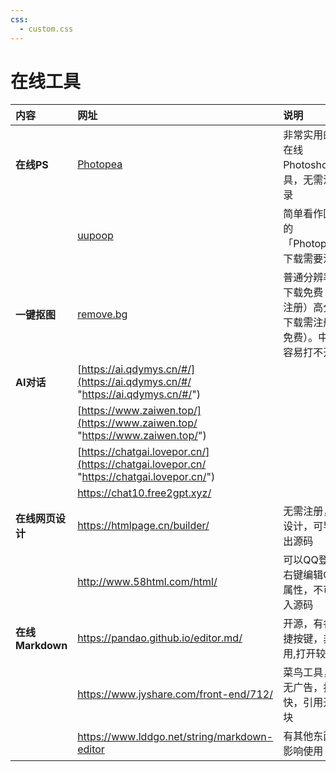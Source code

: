 ```yaml
---
css:
  - custom.css
---
```


# 在线工具

| 内容 | 网址 | 说明 |
| :-------------- | :--------------------------------------------------------------------------------------- | :---------------------------------------- |
| **在线PS** | [Photopea](https://www.photopea.com/ "Photopea") | 非常实用的一款在线Photoshop工具，无需注册登录 |
| | [uupoop](https://www.uupoop.com "uupoop") | 简单看作国内版的「Photopea」。下载需要注册 |
| **一键抠图** | [remove.bg](https://www.remove.bg/zh "remove.bg") | 普通分辨率图片下载免费（无需注册）高分辨率下载需注册（不免费）。中文版容易打不开。 |
| **AI对话** | [https://ai.qdymys.cn/#/](https://ai.qdymys.cn/#/ "https://ai.qdymys.cn/#/") | |
| | [https://www.zaiwen.top/](https://www.zaiwen.top/ "https://www.zaiwen.top/") | |
| | [https://chatgai.lovepor.cn/](https://chatgai.lovepor.cn/ "https://chatgai.lovepor.cn/") | |
| | <https://chat10.free2gpt.xyz/> | |
| **在线网页设计** | <https://htmlpage.cn/builder/> | 无需注册，自己设计，可导入导出源码 |
| | <http://www.58html.com/html/> | 可以QQ登录，右键编辑CSS属性，不可以导入源码 |
| **在线 Markdown** | <https://pandao.github.io/editor.md/> | 开源，有各种快捷按键，非常好用,打开较慢 |
| | <https://www.jyshare.com/front-end/712/> | 菜鸟工具，简洁无广告，打开较快，引用开源模块 |
| | <https://www.lddgo.net/string/markdown-editor> | 有其他东西，不影响使用|
